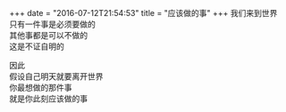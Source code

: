 +++
date = "2016-07-12T21:54:53"
title = "应该做的事"
+++
我们来到世界  
只有一件事是必须要做的  
其他事都是可以不做的  
这是不证自明的  
  
因此  
假设自己明天就要离开世界  
你最想做的那件事  
就是你此刻应该做的事  